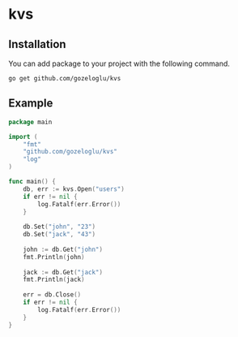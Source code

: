 # kvs

## Installation

You can add package to your project with the following command.

```shell
go get github.com/gozeloglu/kvs
```

## Example

```go
package main

import (
	"fmt"
	"github.com/gozeloglu/kvs"
	"log"
)

func main() {
    db, err := kvs.Open("users")
    if err != nil {
        log.Fatalf(err.Error())
    }
    
    db.Set("john", "23")
    db.Set("jack", "43")
    
    john := db.Get("john")
    fmt.Println(john)
    
    jack := db.Get("jack")
    fmt.Println(jack)
    
    err = db.Close()
    if err != nil {
        log.Fatalf(err.Error())
    }
}

```
